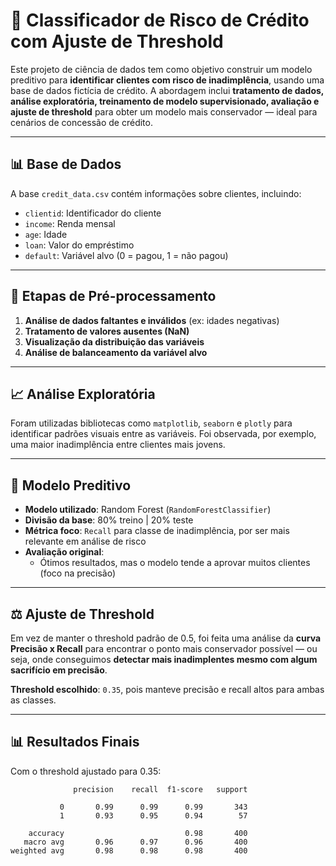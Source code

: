 # 🧠 Classificador de Risco de Crédito com Ajuste de Threshold

Este projeto de ciência de dados tem como objetivo construir um modelo preditivo para **identificar clientes com risco de inadimplência**, usando uma base de dados fictícia de crédito. A abordagem inclui **tratamento de dados, análise exploratória, treinamento de modelo supervisionado, avaliação e ajuste de threshold** para obter um modelo mais conservador — ideal para cenários de concessão de crédito.

---

## 📊 Base de Dados

A base `credit_data.csv` contém informações sobre clientes, incluindo:

- `clientid`: Identificador do cliente
- `income`: Renda mensal
- `age`: Idade
- `loan`: Valor do empréstimo
- `default`: Variável alvo (0 = pagou, 1 = não pagou)

---

## 🧼 Etapas de Pré-processamento

1. **Análise de dados faltantes e inválidos** (ex: idades negativas)
2. **Tratamento de valores ausentes (NaN)**
3. **Visualização da distribuição das variáveis**
4. **Análise de balanceamento da variável alvo**

---

## 📈 Análise Exploratória

Foram utilizadas bibliotecas como `matplotlib`, `seaborn` e `plotly` para identificar padrões visuais entre as variáveis. Foi observada, por exemplo, uma maior inadimplência entre clientes mais jovens.

---

## 🧠 Modelo Preditivo

- **Modelo utilizado**: Random Forest (`RandomForestClassifier`)
- **Divisão da base**: 80% treino | 20% teste
- **Métrica foco**: `Recall` para classe de inadimplência, por ser mais relevante em análise de risco
- **Avaliação original**:
  - Ótimos resultados, mas o modelo tende a aprovar muitos clientes (foco na precisão)

---

## ⚖️ Ajuste de Threshold

Em vez de manter o threshold padrão de 0.5, foi feita uma análise da **curva Precisão x Recall** para encontrar o ponto mais conservador possível — ou seja, onde conseguimos **detectar mais inadimplentes mesmo com algum sacrifício em precisão**.

**Threshold escolhido**: `0.35`, pois manteve precisão e recall altos para ambas as classes.

---

## 📊 Resultados Finais

Com o threshold ajustado para 0.35:

```text
              precision    recall  f1-score   support

           0       0.99      0.99      0.99       343
           1       0.93      0.95      0.94        57

    accuracy                           0.98       400
   macro avg       0.96      0.97      0.96       400
weighted avg       0.98      0.98      0.98       400
